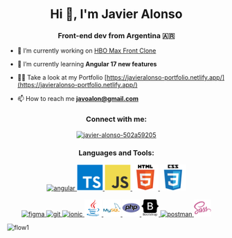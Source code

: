<h1 align="center">Hi 👋, I'm Javier Alonso</h1>
<h3 align="center">Front-end dev from Argentina 🇦🇷</h3>

- 🔭 I’m currently working on [HBO Max Front Clone](https://github.com/jjavieralonso/hbo-front-clone)

- 🌱 I’m currently learning **Angular 17 new features**

- 👨‍💻 Take a look at my Portfolio [https://javieralonso-portfolio.netlify.app/](https://javieralonso-portfolio.netlify.app/)

- 📫 How to reach me **javoalon@gmail.com**

<h3 align="center">Connect with me:</h3>
<p align="center">
<a href="https://linkedin.com/in/javier-alonso-502a59205" target="_blank"><img align="center" src="https://raw.githubusercontent.com/rahuldkjain/github-profile-readme-generator/master/src/images/icons/Social/linked-in-alt.svg" alt="javier-alonso-502a59205" height="30" width="40" /></a>
</p>

<h3 align="center">Languages and Tools:</h3>
      <p align="center">
        <a href="https://angular.io" target="_blank" rel="noreferrer">
          <img
            src="https://angular.io/assets/images/logos/angular/angular.svg"
            alt="angular"
            width="60"
            height="60"
          />
        </a>
        <a
          href="https://www.typescriptlang.org/"
          target="_blank"
          rel="noreferrer"
        >
          <img
            src="https://raw.githubusercontent.com/devicons/devicon/master/icons/typescript/typescript-original.svg"
            alt="typescript"
            width="60"
            height="60"
          />
        </a>
        <a
          href="https://developer.mozilla.org/en-US/docs/Web/JavaScript"
          target="_blank"
          rel="noreferrer"
        >
          <img
            src="https://raw.githubusercontent.com/devicons/devicon/master/icons/javascript/javascript-original.svg"
            alt="javascript"
            width="60"
            height="60"
          />
        </a>
        <a href="https://www.w3.org/html/" target="_blank" rel="noreferrer">
          <img
            src="https://raw.githubusercontent.com/devicons/devicon/master/icons/html5/html5-original-wordmark.svg"
            alt="html5"
            width="60"
            height="60"
          />
        </a>
        <a
          href="https://www.w3schools.com/css/"
          target="_blank"
          rel="noreferrer"
        >
          <img
            src="https://raw.githubusercontent.com/devicons/devicon/master/icons/css3/css3-original-wordmark.svg"
            alt="css3"
            width="60"
            height="60"
          />
        </a>
      <br>
      <br>
        <a href="https://www.figma.com/" target="_blank" rel="noreferrer">
          <img
            src="https://www.vectorlogo.zone/logos/figma/figma-icon.svg"
            alt="figma"
            width="40"
            height="40"
          />
        </a>
        <a href="https://git-scm.com/" target="_blank" rel="noreferrer">
          <img
            src="https://www.vectorlogo.zone/logos/git-scm/git-scm-icon.svg"
            alt="git"
            width="40"
            height="40"
          />
        </a>
        <a href="https://ionicframework.com" target="_blank" rel="noreferrer">
          <img
            src="https://upload.wikimedia.org/wikipedia/commons/d/d1/Ionic_Logo.svg"
            alt="ionic"
            width="40"
            height="40"
          />
        </a>
        <a href="https://www.java.com" target="_blank" rel="noreferrer">
          <img
            src="https://raw.githubusercontent.com/devicons/devicon/master/icons/java/java-original.svg"
            alt="java"
            width="40"
            height="40"
          />
        </a>
        <a href="https://www.mysql.com/" target="_blank" rel="noreferrer">
          <img
            src="https://raw.githubusercontent.com/devicons/devicon/master/icons/mysql/mysql-original-wordmark.svg"
            alt="mysql"
            width="40"
            height="40"
          />
        </a>
        <a href="https://www.php.net" target="_blank" rel="noreferrer">
          <img
            src="https://raw.githubusercontent.com/devicons/devicon/master/icons/php/php-original.svg"
            alt="php"
            width="40"
            height="40"
          />
        </a>
            <a href="https://getbootstrap.com" target="_blank" rel="noreferrer">
          <img
            src="https://raw.githubusercontent.com/devicons/devicon/master/icons/bootstrap/bootstrap-plain-wordmark.svg"
            alt="bootstrap"
            width="40"
            height="40"
          />
        </a>
        <a href="https://postman.com" target="_blank" rel="noreferrer">
          <img
            src="https://www.vectorlogo.zone/logos/getpostman/getpostman-icon.svg"
            alt="postman"
            width="40"
            height="40"
          />
        </a>
        <a href="https://sass-lang.com" target="_blank" rel="noreferrer">
          <img
            src="https://raw.githubusercontent.com/devicons/devicon/master/icons/sass/sass-original.svg"
            alt="sass"
            width="40"
            height="40"
          />
        </a>
      </p>
      
![flow1](https://github.com/jjavieralonso/jjavieralonso/assets/47129043/cfbfda59-d734-4411-8965-9b5510534c07)

